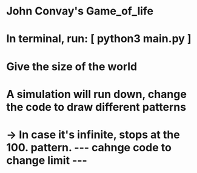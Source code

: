 # John Convay's Game_of_life
# In terminal, run: [ python3 main.py ]
# Give the size of the world
# A simulation will run down, change the code to draw different patterns
# -> In case it's infinite, stops at the 100. pattern. --- cahnge code to change limit ---
